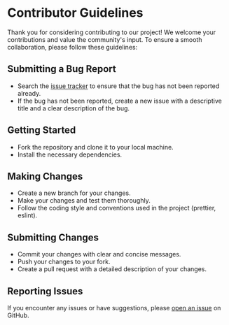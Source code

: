# Contributor Guidelines

Thank you for considering contributing to our project! We welcome your contributions and value the community's input. To
ensure a smooth collaboration, please follow these guidelines:

## Submitting a Bug Report

-   Search the [issue tracker](https://github.com/vechainfoundation/vechain-dapp-kit/issues) to ensure that the bug has
    not been reported already.
-   If the bug has not been reported, create a new issue with a descriptive title and a clear description of the bug.

## Getting Started

-   Fork the repository and clone it to your local machine.
-   Install the necessary dependencies.

## Making Changes

-   Create a new branch for your changes.
-   Make your changes and test them thoroughly.
-   Follow the coding style and conventions used in the project (prettier, eslint).

## Submitting Changes

-   Commit your changes with clear and concise messages.
-   Push your changes to your fork.
-   Create a pull request with a detailed description of your changes.

## Reporting Issues

If you encounter any issues or have suggestions,
please [open an issue](https://github.com/vechainfoundation/vechain-dapp-kit/issues) on GitHub.
